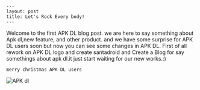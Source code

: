 	---
	layout: post
	title: Let's Rock Every body!
	---
Welcome to the first APK DL blog post. we are here to say something about Apk dl,new feature, and other product.
and we have some surprise for APK DL users soon but now you can see some changes in APK DL.
First of all rework on APK DL logo and create santadroid and Create a Blog for say somethings about apk dl.it just start waiting for our new works.:)

	merry christmas APK DL users 
![APK dl](http://apk-dl.com/root/images/xlogo.jpg.pagespeed.ic.ul3huHsLX0.jpg)



